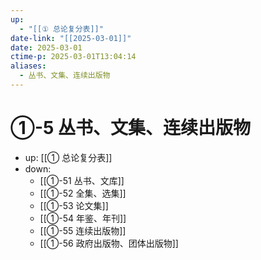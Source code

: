 ```yaml
---
up:
  - "[[① 总论复分表]]"
date-link: "[[2025-03-01]]"
date: 2025-03-01
ctime-p: 2025-03-01T13:04:14
aliases:
  - 丛书、文集、连续出版物
---
```


# ①-5 丛书、文集、连续出版物

- up: [[① 总论复分表]]
- down:	
	- [[①-51 丛书、文库]]
	- [[①-52 全集、选集]]
	- [[①-53 论文集]]
	- [[①-54 年鉴、年刊]]
	- [[①-55 连续出版物]]
	- [[①-56 政府出版物、团体出版物]]
	
